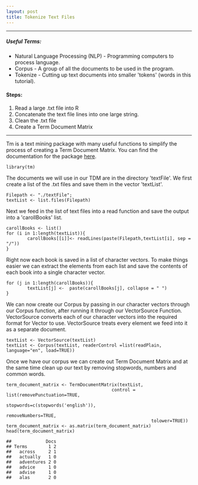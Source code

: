 ```yaml
---
layout: post
title: Tokenize Text Files
---
```


-------------------
##### Useful Terms:

-   Natural Language Processing (NLP) - Programming computers to process
    language.
-   Corpus - A group of all the documents to be used in the program.
-   Tokenize - Cutting up text documents into smaller 'tokens' (words in
    this tutorial).

#### Steps:

1.  Read a large .txt file into R
2.  Concatenate the text file lines into one large string.
3.  Clean the .txt file
4.  Create a Term Document Matrix

------------------------------------------------------------------------

Tm is a text mining package with many useful functions to simplify the
process of creating a Term Document Matrix. You can find the
documentation for the package
[here](https://cran.r-project.org/web/packages/tm/index.html).

    library(tm)

The documents we will use in our TDM are in the directory 'textFile'. We
first create a list of the .txt files and save them in the vector
'textList'.

    Filepath <- "./textFile";
    textList <- list.files(Filepath)

Next we feed in the list of text files into a read function and save the
output into a 'carollBooks' list.

    carollBooks <- list()
    for (i in 1:length(textList)){
            carollBooks[[i]]<- readLines(paste(Filepath,textList[i], sep = "/"))
    }

Right now each book is saved in a list of character vectors. To make
things easier we can extract the elements from each list and save the
contents of each book into a single character vector.

    for (j in 1:length(carollBooks)){
            textList[j] <-  paste(carollBooks[j], collapse = " ")
    }

We can now create our Corpus by passing in our character vectors through
our Corpus function, after running it through our VectorSource Function.
VectorSource converts each of our character vectors into the required
format for Vector to use. VectorSource treats every element we feed into
it as a separate document.

    textList <- VectorSource(textList)
    textList <- Corpus(textList, readerControl =list(readPlain, language="en", load=TRUE))

Once we have our corpus we can create out Term Document Matrix and at
the same time clean up our text by removing stopwords, numbers and
common words.

    term_document_matrix <- TermDocumentMatrix(textList,
                                            control = list(removePunctuation=TRUE,
                                                           stopwords=c(stopwords('english')),
                                                           removeNumbers=TRUE,
                                                           tolower=TRUE))
    term_document_matrix <- as.matrix(term_document_matrix)
    head(term_document_matrix)

    ##             Docs
    ## Terms        1 2
    ##   across     2 1
    ##   actually   1 0
    ##   adventures 2 0
    ##   advice     1 0
    ##   advise     1 0
    ##   alas       2 0
